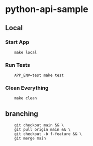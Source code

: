 # python-api-sample

## Local
### Start App
```shell
    make local
```
### Run Tests
```shell
    APP_ENV=test make test
```
### Clean Everything
```shell
    make clean
```

## branching
```shell
    git checkout main && \
    git pull origin main && \
    git checkout -b f-feature && \
    git merge main
```

